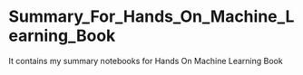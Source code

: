 # Summary_For_Hands_On_Machine_Learning_Book
It contains my summary notebooks for Hands On Machine Learning Book
